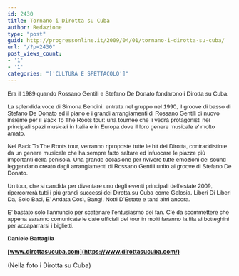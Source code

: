 ```yaml
---
id: 2430
title: Tornano i Dirotta su Cuba
author: Redazione
type: "post"
guid: http://progressonline.it/2009/04/01/tornano-i-dirotta-su-cuba/
url: "/?p=2430"
post_views_count:
- '1'
- '1'
categories: "['CULTURA E SPETTACOLO']"
---
```


<font face="Tahoma, sans-serif"><font size="2">Era il 1989 quando Rossano Gentili e Stefano De Donato fondarono i Dirotta su Cuba. </font></font>

<font face="Tahoma, sans-serif"><font size="2">La splendida voce di Simona Bencini, entrata nel gruppo nel 1990, il groove di basso di Stefano De Donato ed il piano e i grandi arrangiamenti di Rossano Gentili di nuovo insieme per il Back To The Roots tour: una tournée che li vedrà protagonisti nei principali spazi musicali in Italia e in Europa dove il loro genere musicale e’ molto amato.</font></font>

<font face="Tahoma, sans-serif"><font size="2">Nel Back To The Roots tour, verranno riproposte tutte le hit dei Dirotta, contraddistinte da un genere musicale che ha sempre fatto saltare ed infuocare le piazze più importanti della penisola. Una grande occasione per rivivere tutte emozioni del sound leggendario creato dagli arrangiamenti di Rossano Gentili unito al groove di Stefano De Donato. </font></font>

<font face="Tahoma, sans-serif"><font size="2">Un tour, che si candida per diventare uno degli eventi principali dell’estate 2009, ripercorrerà tutti i più grandi successi dei Dirotta su Cuba come Gelosia, Liberi Di Liberi Da, Solo Baci, E’ Andata Così, Bang!, Notti D’Estate e tanti altri ancora. </font></font>

<font face="Tahoma, sans-serif"><font size="2">E’ bastato solo l’annuncio per scatenare l’entusiasmo dei fan. C’è da scommettere che appena saranno comunicate le date ufficiali del tour in molti faranno la fila ai botteghini per accaparrarsi i biglietti.</font></font>

<font face="Tahoma, sans-serif"><font size="2">**Daniele Battaglia**</font></font>

**<font size="2">[www.dirottasucuba.com](https://www.dirottasucuba.com/) </font>**

(Nella foto i Dirotta su Cuba)